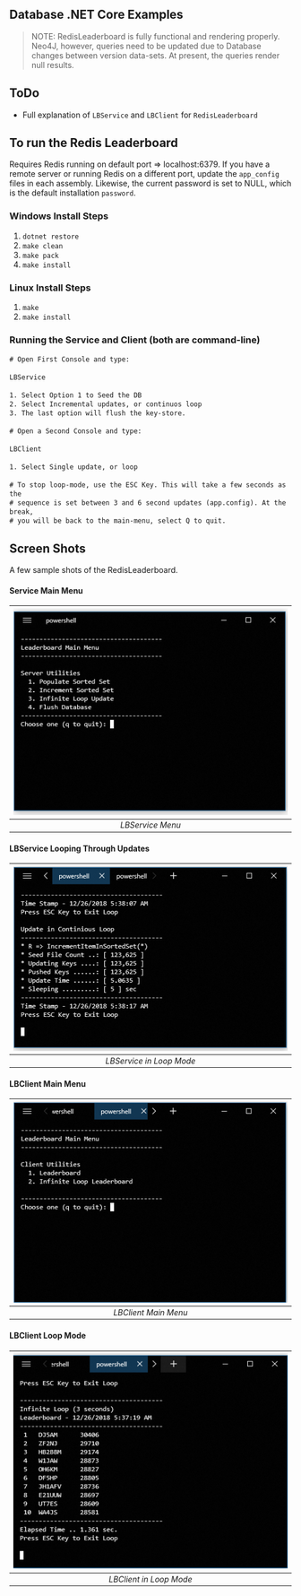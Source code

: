 ## Database .NET Core Examples

>NOTE: RedisLeaderboard is fully functional and rendering properly. Neo4J, however,
>queries need to be updated due to Database changes between version data-sets.
>At present, the queries render null results.

## ToDo

* Full explanation of `LBService` and `LBClient` for `RedisLeaderboard`

## To run the Redis Leaderboard

Requires Redis running on default port => localhost:6379. If you have a remote
server or running Redis on a different port, update the `app_config` files
in each assembly. Likewise, the current password is set to NULL, which is the
default installation `password`.

### Windows Install Steps

1. `dotnet restore`
2. `make clean`
3. `make pack`
4. `make install`

### Linux Install Steps

1. `make`
2. `make install`

### Running the Service and Client (both are command-line)

```shell
# Open First Console and type:

LBService

1. Select Option 1 to Seed the DB
2. Select Incremental updates, or continuos loop
3. The last option will flush the key-store.

# Open a Second Console and type:

LBClient

1. Select Single update, or loop

# To stop loop-mode, use the ESC Key. This will take a few seconds as the
# sequence is set between 3 and 6 second updates (app.config). At the break,
# you will be back to the main-menu, select Q to quit.
```

## Screen Shots

A few sample shots of the RedisLeaderboard.

#### Service Main Menu
| ![Welcome Screen](docs/images/LBService.PNG?raw=true) |
|:--:|
| *LBService Menu* |

#### LBService Looping Through Updates

| ![Welcome Screen](docs/images/LBService-Loop-Mode.PNG?raw=true) |
|:--:|
| *LBService in Loop Mode* |

#### LBClient Main Menu

| ![Welcome Screen](docs/images/LBClient.PNG?raw=true) |
|:--:|
| *LBClient Main Menu*

#### LBClient Loop Mode

| ![Welcome Screen](docs/images/LBClient-Loop-Mode.PNG?raw=true) |
|:--:|
| *LBClient in Loop Mode*
